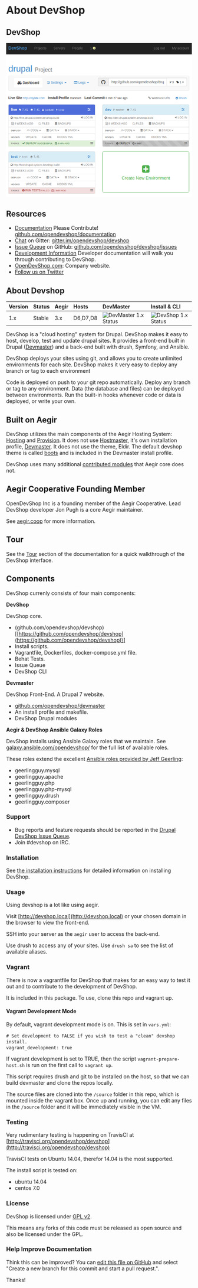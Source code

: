 # About DevShop

## DevShop

![A screenshot of the DevShop Project Dashboard](../.gitbook/assets/devshop.png)

## Resources

* [Documentation](http://docs.opendevshop.com) Please Contribute! [github.com/opendevshop/documentation](https://github.com/opendevshop/documentation) 
* [Chat](http://gitter.im/opendevshop/devshop) on Gitter: [gitter.im/opendevshop/devshop](http://gitter.im/opendevshop/devshop)
* [Issue Queue](http://github.com/opendevshop/devshop/issues) on GitHub: [github.com/opendevshop/devshop/issues](http://github.com/opendevshop/devshop/issues)
* [Development Information](http://docs.opendevshop.com/development.html)  Developer documentation will walk you through contributing to DevShop.
* [OpenDevShop.com](http://www.opendevshop.com): Company website.
* [Follow us on Twitter](http://twitter.com/opendevshop)

## About Devshop

| Version | Status | Aegir | Hosts | DevMaster | Install & CLI |
| :--- | :--- | :--- | :--- | :--- | :--- |
| 1.x | Stable | 3.x | D6,D7,D8 | ![DevMaster 1.x Status](https://travis-ci.org/opendevshop/devmaster.svg?branch=1.x) | ![DevShop 1.x Status](https://travis-ci.org/opendevshop/devshop.svg?branch=1.x) |

DevShop is a "cloud hosting" system for Drupal. DevShop makes it easy to host, develop, test and update drupal sites. It provides a front-end built in Drupal \([Devmaster](http://github.com/devshop/devmaster)\) and a back-end built with drush, Symfony, and Ansible.

DevShop deploys your sites using git, and allows you to create unlimited environments for each site. DevShop makes it very easy to deploy any branch or tag to each environment

Code is deployed on push to your git repo automatically. Deploy any branch or tag to any environment. Data \(the database and files\) can be deployed between environments. Run the built-in hooks whenever code or data is deployed, or write your own.

## Built on Aegir

DevShop utilizes the main components of the Aegir Hosting System: [Hosting](http://drupal.org/project/hosting) and [Provision](http://drupal.org/project/provision). It does not use [Hostmaster](http://drupal.org/project/hostmaster), it's own installation profile, [Devmaster](http://github.com/opendevshop/devmaster). It does not use the theme, Eldir. The default devshop theme is called [boots](https://github.com/opendevshop/devmaster/tree/1.x/themes/boots) and is included in the Devmaster install profile.

DevShop uses many additional [contributed modules](https://github.com/opendevshop/documentation/tree/533364047546c8a893bb1cb43640441dddce5adc/drupal-contributions.md) that Aegir core does not.

## Aegir Cooperative Founding Member

OpenDevShop Inc is a founding member of the Aegir Cooperative. Lead DevShop developer Jon Pugh is a core Aegir maintainer.

See [aegir.coop](http://aegir.coop) for more information.

## Tour

See the [Tour](tour.md) section of the documentation for a quick walkthrough of the DevShop interface.

## Components

DevShop currenly consists of four main components:

**DevShop**

DevShop core.

* \(github.com/opendevshop/devshop\)\[[https://github.com/opendevshop/devshop](https://github.com/opendevshop/devshop)\]
* Install scripts.
* Vagrantfile, Dockerfiles, docker-compose.yml file.
* Behat Tests.
* Issue Queue
* DevShop CLI

**Devmaster**

DevShop Front-End. A Drupal 7 website.

* [github.com/opendevshop/devmaster](https://github.com/opendevshop/devmaster)
* An install profile and makefile.
* DevShop Drupal modules

**Aegir & DevShop Ansible Galaxy Roles**

DevShop installs using Ansible Galaxy roles that we maintain. See [galaxy.ansible.com/opendevshop/](https://galaxy.ansible.com/opendevshop) for the full list of available roles.

These roles extend the excellent [Ansible roles provided by Jeff Geerling](http://galaxy.ansible.com/geerlingguy):

* geerlingguy.mysql
* geerlingguy.apache
* geerlingguy.php
* geerlingguy.php-mysql
* geerlingguy.drush
* geerlingguy.composer

### Support

* Bug reports and feature requests should be reported in the [Drupal DevShop Issue Queue](https://www.drupal.org/project/issues/devshop).
* Join \#devshop on IRC.

### Installation

See [the installation instructions](../install-and-upgrade/installing-devshop.md) for detailed information on installing DevShop.

### Usage

Using devshop is a lot like using aegir.

Visit [http://devshop.local](http://devshop.local) or your chosen domain in the browser to view the front-end.

SSH into your server as the `aegir` user to access the back-end.

Use drush to access any of your sites. Use `drush sa` to see the list of available aliases.

### Vagrant

There is now a vagrantfile for DevShop that makes for an easy way to test it out and to contribute to the development of DevShop.

It is included in this package. To use, clone this repo and vagrant up.

#### Vagrant Development Mode

By default, vagrant development mode is on. This is set in `vars.yml`:

```text
# Set development to FALSE if you wish to test a "clean" devshop install.
vagrant_development: true
```

If vagrant development is set to TRUE, then the script `vagrant-prepare-host.sh` is run on the first call to `vagrant up`.

This script requires drush and git to be installed on the host, so that we can build devmaster and clone the repos locally.

The source files are cloned into the `/source` folder in this repo, which is mounted inside the vagrant box. Once up and running, you can edit any files in the `/source` folder and it will be immediately visible in the VM.

### Testing

Very rudimentary testing is happening on TravisCI at [http://travisci.org/opendevshop/devshop](http://travisci.org/opendevshop/devshop)

TravisCI tests on Ubuntu 14.04, therefor 14.04 is the most supported.

The install script is tested on:

* ubuntu 14.04
* centos 7.0

### License

DevShop is licensed under [GPL v2](https://www.gnu.org/licenses/old-licenses/gpl-2.0.txt).

This means any forks of this code must be released as open source and also be licensed under the GPL.

### Help Improve Documentation

Think this can be improved? You can [edit this file on GitHub](https://github.com/opendevshop/devshop/edit/1.x/README.md) and select "Create a new branch for this commit and start a pull request.".

Thanks!

